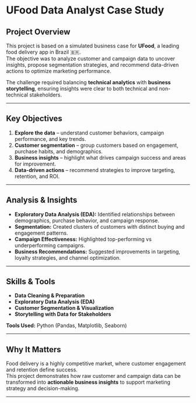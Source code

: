 # UFood Data Analyst Case Study  

## Project Overview  
This project is based on a simulated business case for **UFood**, a leading food delivery app in Brazil 🇧🇷.  
The objective was to analyze customer and campaign data to uncover insights, propose segmentation strategies, and recommend data-driven actions to optimize marketing performance.  

The challenge required balancing **technical analytics** with **business storytelling**, ensuring insights were clear to both technical and non-technical stakeholders.  

---

## Key Objectives  
1. **Explore the data** – understand customer behaviors, campaign performance, and key trends.  
2. **Customer segmentation** – group customers based on engagement, purchase habits, and demographics.  
3. **Business insights** – highlight what drives campaign success and areas for improvement.  
4. **Data-driven actions** – recommend strategies to improve targeting, retention, and ROI.  

---

## Analysis & Insights  
- **Exploratory Data Analysis (EDA):** Identified relationships between demographics, purchase behavior, and campaign response.  
- **Segmentation:** Created clusters of customers with distinct buying and engagement patterns.  
- **Campaign Effectiveness:** Highlighted top-performing vs underperforming campaigns.  
- **Business Recommendations:** Suggested improvements in targeting, loyalty strategies, and channel optimization.  

---

## Skills & Tools  
- **Data Cleaning & Preparation**  
- **Exploratory Data Analysis (EDA)**  
- **Customer Segmentation & Visualization**  
- **Storytelling with Data for Stakeholders**  

**Tools Used:** Python (Pandas, Matplotlib, Seaborn)

---

## Why It Matters  
Food delivery is a highly competitive market, where customer engagement and retention define success.  
This project demonstrates how raw customer and campaign data can be transformed into **actionable business insights** to support marketing strategy and decision-making.  

---

